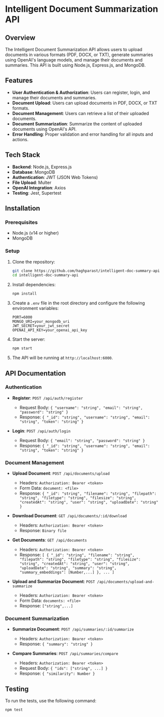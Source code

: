 # Intelligent Document Summarization API

## Overview

The Intelligent Document Summarization API allows users to upload documents in various formats (PDF, DOCX, or TXT), generate summaries using OpenAI's language models, and manage their documents and summaries. This API is built using Node.js, Express.js, and MongoDB.

## Features

- **User Authentication & Authorization**: Users can register, login, and manage their documents and summaries.
- **Document Upload**: Users can upload documents in PDF, DOCX, or TXT formats.
- **Document Management**: Users can retrieve a list of their uploaded documents.
- **Document Summarization**: Summarize the content of uploaded documents using OpenAI's API.
- **Error Handling**: Proper validation and error handling for all inputs and actions.

## Tech Stack

- **Backend**: Node.js, Express.js
- **Database**: MongoDB
- **Authentication**: JWT (JSON Web Tokens)
- **File Upload**: Multer
- **OpenAI Integration**: Axios
- **Testing**: Jest, Supertest

## Installation

### Prerequisites

- Node.js (v14 or higher)
- MongoDB

### Setup

1. Clone the repository:

    ```bash
    git clone https://github.com/haghparast/intelligent-doc-summary-api.git
    cd intelligent-doc-summary-api
    ```

2. Install dependencies:

    ```bash
    npm install
    ```

3. Create a `.env` file in the root directory and configure the following environment variables:

    ```env
    PORT=6000
    MONGO_URI=your_mongodb_uri
    JWT_SECRET=your_jwt_secret
    OPENAI_API_KEY=your_openai_api_key
    ```

4. Start the server:

    ```bash
    npm start
    ```

5. The API will be running at `http://localhost:6000`.

## API Documentation

### Authentication

- **Register**: `POST /api/auth/register`
  - Request Body: `{ "username": "string", "email": "string", "password": "string" }`
  - Response: `{ "_id": "string", "username": "string", "email": "string", "token": "string" }`

- **Login**: `POST /api/auth/login`
  - Request Body: `{ "email": "string", "password": "string" }`
  - Response: `{ "_id": "string", "username": "string", "email": "string", "token": "string" }`

### Document Management

- **Upload Document**: `POST /api/documents/upload`
  - Headers: `Authorization: Bearer <token>`
  - Form Data: `document: <file>`
  - Response: `{ "_id": "string", "filename": "string", "filepath": "string", "filetype": "string", "filesize": "string", "createdAt": "string", "user": "string", "uploadDate": "string" }`

- **Download Document**: `GET /api/documents/:id/download`
  - Headers: `Authorization: Bearer <token>`
  - Response: `Binary file`

- **Get Documents**: `GET /api/documents`
  - Headers: `Authorization: Bearer <token>`
  - Response: `[ { "_id": "string", "filename": "string", "filepath": "string", "filetype": "string", "filesize": "string", "createdAt": "string", "user": "string", "uploadDate": "string", "summary": "string", "summary_embeddings": [Number,...] }, ... ]`

- **Upload and Summarize Document**: `POST /api/documents/upload-and-summarize`
  - Headers: `Authorization: Bearer <token>`
  - Form Data: `documents: <file>`
  - Response: `["string",...]`

### Document Summarization

- **Summarize Document**: `POST /api/summaries/:id/summarize`
  - Headers: `Authorization: Bearer <token>`
  - Response: `{ "summary": "string" }`

- **Compare Summaries**: `POST /api/summaries/compare`
  - Headers: `Authorization: Bearer <token>`
  - Request Body: `{ "ids": ["string", ...] }`
  - Response: `{ "similarity": Number }`

## Testing

To run the tests, use the following command:

```bash
npm test
```